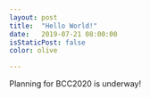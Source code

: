 ```yaml
---
layout: post
title:  "Hello World!"
date:   2019-07-21 08:00:00
isStaticPost: false
color: olive

---
```


Planning for BCC2020 is underway!
